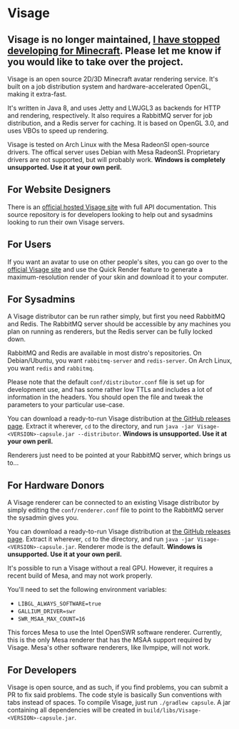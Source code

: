 # Visage

## Visage is no longer maintained, [I have stopped developing for Minecraft](https://sleeping.town/@unascribed/101231022141008320). Please let me know if you would like to take over the project.

Visage is an open source 2D/3D Minecraft avatar rendering service. It's built on
a job distribution system and hardware-accelerated OpenGL, making it extra-fast.

It's written in Java 8, and uses Jetty and LWJGL3 as backends for HTTP and
rendering, respectively. It also requires a RabbitMQ server for job
distribution, and a Redis server for caching. It is based on OpenGL 3.0, and
uses VBOs to speed up rendering.

Visage is tested on Arch Linux with the Mesa RadeonSI open-source drivers. The
offical server uses Debian with Mesa RadeonSI. Proprietary drivers are not
supported, but will probably work. **Windows is completely unsupported. Use it
at your own peril.**

## For Website Designers
There is an [official hosted Visage site][1] with full API documentation.
This source repository is for developers looking to help out and sysadmins
looking to run their own Visage servers.

## For Users
If you want an avatar to use on other people's sites, you can go over to the
[official Visage site][1] and use the Quick Render feature to generate a
maximum-resolution render of your skin and download it to your computer.

## For Sysadmins
A Visage distributor can be run rather simply, but first you need RabbitMQ and
Redis. The RabbitMQ server should be accessible by any machines you plan on
running as renderers, but the Redis server can be fully locked down.

RabbitMQ and Redis are available in most distro's repositories. On Debian/Ubuntu,
you want `rabbitmq-server` and `redis-server`. On Arch Linux, you want `redis`
and `rabbitmq`.

Please note that the default `conf/distributor.conf` file is set up for development
use, and has some rather low TTLs and includes a lot of information in the
headers. You should open the file and tweak the parameters to your particular
use-case.

You can download a ready-to-run Visage distribution at [the GitHub releases page][2].
Extract it wherever, `cd` to the directory, and run
`java -jar Visage-<VERSION>-capsule.jar --distributor`.
**Windows is unsupported. Use it at your own peril.**

Renderers just need to be pointed at your RabbitMQ server, which brings us to...

## For Hardware Donors
A Visage renderer can be connected to an existing Visage distributor by simply
editing the `conf/renderer.conf` file to point to the RabbitMQ server the
sysadmin gives you.

You can download a ready-to-run Visage distribution at [the GitHub releases page][2].
Extract it wherever, `cd` to the directory, and run `java -jar Visage-<VERSION>-capsule.jar`.
Renderer mode is the default. **Windows is unsupported. Use it at your own
peril.**

It's possible to run a Visage without a real GPU.
However, it requires a recent build of Mesa, and may not work properly.

You'll need to set the following environment variables:

* `LIBGL_ALWAYS_SOFTWARE=true`
* `GALLIUM_DRIVER=swr`
* `SWR_MSAA_MAX_COUNT=16`

This forces Mesa to use the Intel OpenSWR software renderer. Currently, this is the only Mesa renderer that has
the MSAA support required by Visage. Mesa's other software renderers, like llvmpipe, will not work.
## For Developers
Visage is open source, and as such, if you find problems, you can submit a PR
to fix said problems. The code style is basically Sun conventions with tabs
instead of spaces. To compile Visage, just run `./gradlew capsule`. A jar
containing all dependencies will be created in `build/libs/Visage-<VERSION>-capsule.jar`.

[1]: https://visage.surgeplay.com/
[2]: https://github.com/surgeplay/Visage/releases
